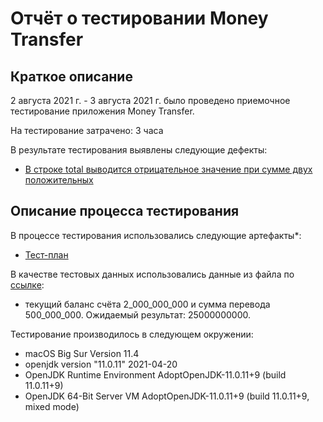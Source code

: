 # Отчёт о тестировании Money Transfer

## Краткое описание

2 августа 2021 г. - 3 августа 2021 г. было проведено  приемочное тестирование приложения Money Transfer.

На тестирование затрачено: 3 часа

В результате тестирования выявлены следующие дефекты:
* [В строке total выводится отрицательное значение при сумме двух положительных](https://github.com/pauline-qa/Java1.2_task1.git)

## Описание процесса тестирования

В процессе тестирования использовались следующие артефакты*:
* [Тест-план](https://docs.google.com/spreadsheets/d/1AZivbq_FeD_2xhne2jHAdFZHJHazIvb6TkaG8KTPqQ4/edit?usp=sharing)

В качестве тестовых данных использовались данные из файла по [ссылке](https://github.com/netology-code/javaqa-homeworks/tree/master/programming):
* текущий баланс счёта 2_000_000_000 и сумма перевода 500_000_000. Ожидаемый результат: 25000000000. 

Тестирование производилось в следующем окружении:
* macOS Big Sur Version 11.4
* openjdk version "11.0.11" 2021-04-20
* OpenJDK Runtime Environment AdoptOpenJDK-11.0.11+9 (build 11.0.11+9)
* OpenJDK 64-Bit Server VM AdoptOpenJDK-11.0.11+9 (build 11.0.11+9, mixed mode)